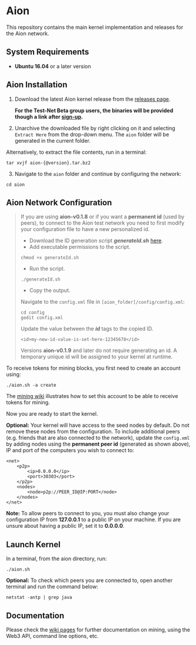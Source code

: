 # Aion

This repository contains the main kernel implementation and releases for the Aion network.

## System Requirements

* **Ubuntu 16.04** or a later version

## Aion Installation

1. Download the latest Aion kernel release from the [releases page](https://github.com/aionnetwork/aion/releases). 

   **For the Test-Net Beta group users, the binaries will be provided though a link after [sign-up](https://blog.aion.network/testnetsignup-e39c9d6c593).**

2. Unarchive the downloaded file by right clicking on it and selecting `Extract Here` from the drop-down menu. 
The `aion` folder will be generated in the current folder. 
    
Alternatively, to extract the file contents, run in a terminal: 
    
```
tar xvjf aion-{@version}.tar.bz2
```

3. Navigate to the `aion` folder and continue by configuring the network:
    
```
cd aion
```

## Aion Network Configuration

> If you are using **aion-v0.1.8** or if you want a **permanent id** (used by peers), to connect to the Aion test network you need to first modify your configuration file to have a new personalized id. 
>
> - Download the ID generation script ***generateId.sh*** [here](https://github.com/aionnetwork/aion/blob/master/generateId.sh).
> - Add executable permissions to the script.
> ``` 
> chmod +x generateId.sh
> ```
> - Run the script.
>
> ```
> ./generateId.sh
> ```
> - Copy the output.
>
> Navigate to the `config.xml` file in `[aion_folder]/config/config.xml`:
>
> ```
> cd config
> gedit config.xml
> ```
>
> Update the value between the ***id*** tags to the copied ID.
>
> ```
> <id>my-new-id-value-is-set-here-12345678</id>
> ```
> Versions **aion-v0.1.9** and later do not require generating an id. A temporary unique id will be assigned to your kernel at runtime.
<!--In a terminal, run the command below to generate a default configuration: `./aion.sh -c`-->

To receive tokens for mining blocks, you first need to create an account using:
    
```
./aion.sh -a create
```

The [mining wiki](https://github.com/aionnetwork/aion/wiki/Internal-Miner) illustrates how to set this account to be able to receive tokens for mining.

Now you are ready to start the kernel.

**Optional:** Your kernel will have access to the seed nodes by default. Do not remove these nodes from the configuration. To include additional peers (e.g. friends that are also connected to the network), update the `config.xml` by adding nodes using the **permanent peer id** (generated as shown above), IP and port of the computers you wish to connect to:
    
```
<net>
    <p2p>
        <ip>0.0.0.0</ip>
        <port>30303</port>
    </p2p>
    <nodes>
        <node>p2p://PEER_ID@IP:PORT</node>
    </nodes>
</net>
```
    
**Note:** To allow peers to connect to you, you must also change your configuration IP from **127.0.0.1** to a public IP on your machine. If you are unsure about having a public IP, set it to **0.0.0.0**.

## Launch Kernel 

In a terminal, from the aion directory, run: 

```
./aion.sh
```

**Optional:** To check which peers you are connected to, open another terminal and run the command below:

```
netstat -antp | grep java
```

## Documentation

Please check the [wiki pages](https://github.com/aionnetwork/aion/wiki) for further documentation on mining, using the Web3 API, command line options, etc.

<!--For additional Aion **command line options** run:```./aion.sh -h```-->
